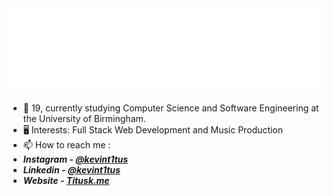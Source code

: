 <img src="https://github.com/Kpt05/Kpt05/blob/main/headerD.svg#gh-dark-mode-only"/>
<img src="https://github.com/Kpt05/Kpt05/blob/main/headerL.svg#gh-light-mode-only"/>

- 🌱 19, currently studying Computer Science and Software Engineering at the University of Birmingham.
- 🖥️ Interests: Full Stack Web Development and Music Production
- 📫 How to reach me : 
- ***Instagram - [@kevint1tus](https://www.instagram.com/kevint1tus/)***
- ***Linkedin - [@kevint1tus](https://www.linkedin.com/in/kevint1tus)***
- ***Website - [Titusk.me](https://titusk.me)***

<!---
Kpt05/Kpt05 is a ✨ special ✨ repository because its `README.md` (this file) appears on your GitHub profile.
You can click the Preview link to take a look at your changes.
--->
